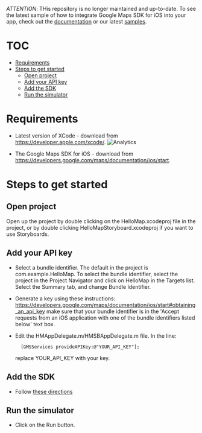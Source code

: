*ATTENTION*: THis repository is no longer maintained and up-to-date. To see the latest sample of how to integrate Google Maps SDK for iOS into your app, check out the [documentation](https://developers.google.com/maps/documentation/ios) or our latest [samples](https://github.com/googlemaps/maps-sdk-for-ios-samples).

# TOC
  * [Requirements](#requirements)
  * [Steps to get started](#steps-to-get-started)
    * [Open project](#open-project)
    * [Add your API key](#add-your-api-key)
    * [Add the SDK](#add-the-sdk)
    * [Run the simulator](#run-the-simulator)


# Requirements

* Latest version of XCode - download from https://developer.apple.com/xcode/. ![Analytics](https://maps-ga-beacon.appspot.com/UA-12846745-20/hellomap-ios/readme?pixel)

* The Google Maps SDK for iOS - download from https://developers.google.com/maps/documentation/ios/start.

# Steps to get started
## Open project
   Open up the project by double clicking on the HelloMap.xcodeproj file in the project, or by double clicking HelloMapStoryboard.xcodeproj if you want to use Storyboards.

## Add your API key
* Select a bundle identifier. The default in the project is com.example.HelloMap. To select the bundle identifier, select the project in the Project Navigator and click on HelloMap in the Targets list. Select the Summary tab, and change Bundle Identifier.
* Generate a key using these instructions: https://developers.google.com/maps/documentation/ios/start#obtaining_an_api_key make sure that your bundle identifier is in the 'Accept requests from an iOS application with one of the bundle identifiers listed below' text box.
* Edit the HMAppDelegate.m/HMSBAppDelegate.m file. In the line:

        [GMSServices provideAPIKey:@"YOUR_API_KEY"];

  replace YOUR\_API\_KEY with your key.

## Add the SDK
* Follow [these directions](https://developers.google.com/maps/documentation/ios/start#adding_the_google_maps_sdk_for_ios_to_your_project.)

## Run the simulator
* Click on the Run button.

